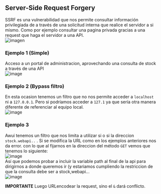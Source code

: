 ## Server-Side Request Forgery
SSRF es una vulnerabilidad que nos permite consultar información privilegiada de a través de una solicitud interna que realice el servidor a si mismo. Como por ejemplo consultar una pagina privada gracias a una request que haga el servidor a una API.  
![imagen](https://github.com/glmbxecurity/eJPT2_eCCPT2_eWPT_Notes/assets/137443771/a41b0085-0e1a-45dd-a49f-6520d3fa8db8)  

### Ejemplo 1  (Simple)

Acceso a un portal de administracion, aprovechando una consulta de stock a través de una API  
![image](https://github.com/glmbxecurity/eJPT2_eCCPT2_eWPT_Notes/assets/137443771/ab989ac6-a867-4b38-8b2a-a4637941b049)  

### Ejemplo 2  (Bypass filtro)

En esta ocasion tenemos un filtro que no nos permite acceder a ``` localhost ``` ni a ```127.0.0.1```. Pero si podríamos acceder a ```127.1``` ya que sería otra manera diferente de referenciar al equipo local.  
![image](https://github.com/glmbxecurity/eJPT2_eCCPT2_eWPT_Notes/assets/137443771/6aad3066-e924-4318-a7b0-302c4e626a04)  

### Ejemplo 3

Awui tenemos un filtro que nos limita a utilizar si o si la direccion ```stock.webapi..``` . Si se modifica la URL como en los ejemplos anteriores nos da error. con lo que al fijarnos en la direccion del método ``` GET ``` vemos que tenemos lo siguiente:  
![image](https://github.com/glmbxecurity/eJPT2_eCCPT2_eWPT_Notes/assets/137443771/d173370d-6fc7-44bf-8e17-e5f96d70c56f)  
Así que podemos probar a incluir la variable path al final de la api para dirigirnos a donde queremos ir (y estariamos cumpliendo la restriccion de que la consulta debe ser a stock,webapi...   
![image](https://github.com/glmbxecurity/eJPT2_eCCPT2_eWPT_Notes/assets/137443771/d94d5b4d-e748-4c55-a2e3-f796146aeefb)  

**IMPORTANTE** Luego URLencodear la request, sino el ``` & ``` dará conflicto. 






